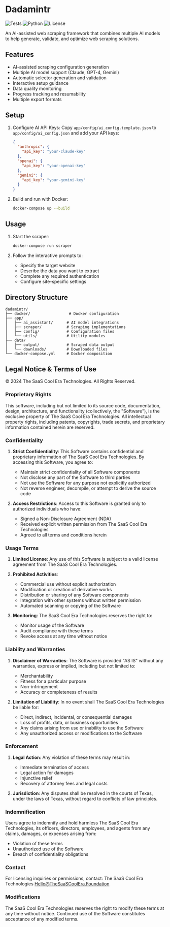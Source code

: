 # Dadamintr

![Tests](https://github.com/Nodetary/dadamintr/workflows/Tests/badge.svg)
![Python](https://img.shields.io/badge/python-3.11-blue.svg)
![License](https://img.shields.io/badge/license-Proprietary-red.svg)

An AI-assisted web scraping framework that combines multiple AI models to help generate, validate, and optimize web scraping solutions.

## Features

- AI-assisted scraping configuration generation
- Multiple AI model support (Claude, GPT-4, Gemini)
- Automatic selector generation and validation
- Interactive setup guidance
- Data quality monitoring
- Progress tracking and resumability
- Multiple export formats

## Setup

1. Configure AI API Keys:
   Copy `app/config/ai_config.template.json` to `app/config/ai_config.json` and add your API keys:
   ```json
   {
     "anthropic": {
       "api_key": "your-claude-key"
     },
     "openai": {
       "api_key": "your-openai-key"
     },
     "gemini": {
       "api_key": "your-gemini-key"
     }
   }
   ```

2. Build and run with Docker:
   ```bash
   docker-compose up --build
   ```

## Usage

1. Start the scraper:
   ```bash
   docker-compose run scraper
   ```

2. Follow the interactive prompts to:
   - Specify the target website
   - Describe the data you want to extract
   - Complete any required authentication
   - Configure site-specific settings

## Directory Structure

```
dadamintr/
├── docker/                 # Docker configuration
├── app/
│   ├── ai_assistant/      # AI model integrations
│   ├── scraper/           # Scraping implementations
│   ├── config/            # Configuration files
│   └── utils/             # Utility modules
├── data/
│   ├── output/            # Scraped data output
│   └── downloads/         # Downloaded files
└── docker-compose.yml     # Docker composition
```

## Legal Notice & Terms of Use

© 2024 The SaaS Cool Era Technologies. All Rights Reserved.

### Proprietary Rights

This software, including but not limited to its source code, documentation, design, architecture, and functionality (collectively, the "Software"), is the exclusive property of The SaaS Cool Era Technologies. All intellectual property rights, including patents, copyrights, trade secrets, and proprietary information contained herein are reserved.

### Confidentiality

1. **Strict Confidentiality**: This Software contains confidential and proprietary information of The SaaS Cool Era Technologies. By accessing this Software, you agree to:
   - Maintain strict confidentiality of all Software components
   - Not disclose any part of the Software to third parties
   - Not use the Software for any purpose not explicitly authorized
   - Not reverse engineer, decompile, or attempt to derive the source code

2. **Access Restrictions**: Access to this Software is granted only to authorized individuals who have:
   - Signed a Non-Disclosure Agreement (NDA)
   - Received explicit written permission from The SaaS Cool Era Technologies
   - Agreed to all terms and conditions herein

### Usage Terms

1. **Limited License**: Any use of this Software is subject to a valid license agreement from The SaaS Cool Era Technologies.

2. **Prohibited Activities**:
   - Commercial use without explicit authorization
   - Modification or creation of derivative works
   - Distribution or sharing of any Software components
   - Integration with other systems without written permission
   - Automated scanning or copying of the Software

3. **Monitoring**: The SaaS Cool Era Technologies reserves the right to:
   - Monitor usage of the Software
   - Audit compliance with these terms
   - Revoke access at any time without notice

### Liability and Warranties

1. **Disclaimer of Warranties**: The Software is provided "AS IS" without any warranties, express or implied, including but not limited to:
   - Merchantability
   - Fitness for a particular purpose
   - Non-infringement
   - Accuracy or completeness of results

2. **Limitation of Liability**: In no event shall The SaaS Cool Era Technologies be liable for:
   - Direct, indirect, incidental, or consequential damages
   - Loss of profits, data, or business opportunities
   - Any claims arising from use or inability to use the Software
   - Any unauthorized access or modifications to the Software

### Enforcement

1. **Legal Action**: Any violation of these terms may result in:
   - Immediate termination of access
   - Legal action for damages
   - Injunctive relief
   - Recovery of attorney fees and legal costs

2. **Jurisdiction**: Any disputes shall be resolved in the courts of Texas, under the laws of Texas, without regard to conflicts of law principles.

### Indemnification

Users agree to indemnify and hold harmless The SaaS Cool Era Technologies, its officers, directors, employees, and agents from any claims, damages, or expenses arising from:
- Violation of these terms
- Unauthorized use of the Software
- Breach of confidentiality obligations

### Contact

For licensing inquiries or permissions, contact:
The SaaS Cool Era Technologies
Hello@TheSaaSCoolEra.Foundation

### Modifications

The SaaS Cool Era Technologies reserves the right to modify these terms at any time without notice. Continued use of the Software constitutes acceptance of any modified terms.
